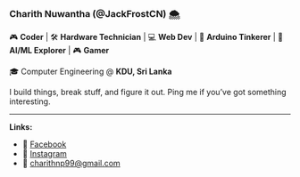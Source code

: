 ### Charith Nuwantha (@JackFrostCN) 🌨️

🎮 **Coder** | 🛠️ **Hardware Technician** | 💻 **Web Dev** | 🤖 **Arduino Tinkerer** |
🧠 **AI/ML Explorer** | 🎮 **Gamer**

🎓 Computer Engineering @ **KDU, Sri Lanka**

I build things, break stuff, and figure it out.
Ping me if you’ve got something interesting.

---

**Links:**

* 📘 [Facebook](https://www.facebook.com/charith.nuwantha.75)
* 📸 [Instagram](https://www.instagram.com/00_jack_frost)
* 📧 [charithnp99@gmail.com](mailto:charithnp99@gmail.com)
